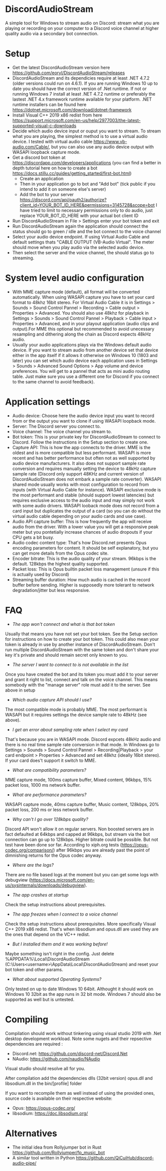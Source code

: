 # DiscordAudioStream
A simple tool for Windows to stream audio on Discord: stream what you are playing or recording on your computer to a Discord voice channel at higher quality audio via a secondary bot connection. 

# Setup
* Get the latest DiscordAudioStream version here https://github.com/eoryl/DiscordAudioStream/releases
* DiscordAudioStream and its dependicies require at least .NET 4.7.2 (older versions could run on 4.6.1). If you are running Windows 10 up to date you should have the correct version of .Net runtime. If not or running Windows 7 install at least .NET 4.7.2 runtime or preferably the lastest .NET 4.x framework runtime available for your platform. .NET runtime installers can be found here https://dotnet.microsoft.com/download/dotnet-framework
* Install Visual C++ 2019 x86 redist from here https://support.microsoft.com/en-us/help/2977003/the-latest-supported-visual-c-downloads
* Decide which audio device input or ouput you want to stream. To stream what you are playing, the simplest method is to use a virtual audio device. I tested with virtual audio cable https://www.vb-audio.com/Cable/, but you can also use any audio device output with WASAPI loopback capture mode.
* Get a discord bot token at https://discordapp.com/developers/applications (you can find a better in depth tutorial here on how to create a bot https://docs.stillu.cc/guides/getting_started/first-bot.html)
  * Create an application
  * Then in your application go to bot and "Add bot" (tick public if you intend to add it on someone else's server)
  * Add the bot to your server https://discord.com/api/oauth2/authorize?client_id=YOUR_BOT_ID_HERE&permissions=3145728&scope=bot I have tried to limit to necessary permissions only to do audio, just replace YOUR_BOT_ID_HERE with your actual bot client ID
* Run DiscordAudioStream in File > Settings enter your bot token and exit
* Run DiscordAudioStream again the application should connect the status should go to green / idle and the bot connect to the voice channel
* Select your audio device endpoint. If using Virtual Audio Cable and default settings thats "CABLE OUTPUT (VB-Audio Virtual". The meter should move when you play audio via the selected audio device. 
* Then select the server and the voice channel, the should status go to streaming.

# System level audio configuration
* With MME capture mode (default), all format will be converted automatically. When using WASAPI capture you have to set your card format to 48khz 16bit stereo. For Virtual Audio Cable it is in Settings > Sounds > Sound Control Pannel > Recording > Cable output > Properties > Advanced. You should also use 48khz for playback in Settings > Sounds > Sound Control Pannel > Playback > Cable input > Properties > Advanced, and in your playout application (audio clips and output).For MME this optional but recommended to avoid unecessary resampling and dithering along the chain as Discord expects 48kHz audio.
* Usually your audio applications plays via the Windows default audio device. If you want to stream audio from another device set that device either in the app itself if it allows it otherwise on Windows 10 (1803 and later) you can set which audio device each application uses in Settings > Sounds >  Advanced Sound Options > App volume and device preferences. You will get to a pannel that acts as mini audio routing table. Just make sure you use a different one for Discord if you connect to the same channel to avoid feedback).


# Application settings 
* Audio device: Choose here  the audio device input you want to record from or the output you want to clone if using WASAPI loopback mode. 
* Server: The Discord server you connect to.
* Voice channel: The voice channel you stream to.
* Bot token: This is your private key for DiscordAudioStream to connect to Discord. Follow the instructions in the Setup section to create one.
* Capture API: This is how the app connects to the driver. MME is the oldest and is more compatible but less performant. WASAPI is more recent and has better performance but often not as well supported by audio device manufacturers. It also does not support sample rate conversion and requires manually setting the device to 48kHz capture sample rate (Discord only support 48KHz and current version of DiscordAudioStream does not embark a sample rate converter).  WASAPI shared mode usually works with most configuration to record from inputs (with Virtual Audio Cable for instance). WASAPI exclusive mode is the most performant and stable (should support lowest latencies) but requires exclusive access to the audio input and may simply not work with some audio drivers. WASAPI looback mode does not record from a card input but duplicates the output of a card (so you can do without the virtual audio cable depending on your audio cards and use case).
* Audio API capture buffer: This is how frequently the app will receive audio from the driver. With a lower value you will get a responsive peak meter but you pontetially increase chances of audio dropouts if your CPU gets a bit busy. 
* Audio codec content type: That's how Discord.net presents Opus encoding parameters for content. It should be self explanatory, but you can get more details from the Opus codec site.   
* Encoder bitrate: This is the audio quality of your stream. 96kbps is the default. 128kbps the highest quality supported.
* Packet loss: This is Opus builtin packet loss management (unsure if this is actually used by Discord) 
* Streaming buffer duration: How much audio is cached in the record buffer before sending. Higher is supposedly more tolerant to network degradation/jitter but less responsive. 

# FAQ 

* *The app won't connect and what is that bot token*

Usually that means you have not set your bot token. See the Setup section for instructions on how to create your bot token. This could also mean your token is already in use by another instance of DiscordAudioStream. Don't run multiple DiscordAudioStream with the same token and don't share your key it's private and should remain secret only known to you.

* *The server I want to connect to is not available in the list*

Once you have created the bot and its token you must add it to your server and grant it right to list, connect and talk on the voice channel. This means somebody with the "manage server" role must add it to the server. See above in setup  

* *Which audio capture API should I use?*

The most compatible mode is probably MME. The most performant is WASAPI but it requires settings the device sample rate to 48kHz (see above).

* *I get an error about sampling rate when I select my card*

That's because you are in WASAPI mode. Discord expcets 48kHz audio and  there is no real time sample rate conversion in that mode. In Windows go to  Settings > Sounds > Sound Control Pannel > Recording|Playback > your card endpoint > Properties > Advanced and set  48khz (ideally 16bit stereo). If your card does't support it switch to MME.

* *What are compatibility parameters?*

MME capture mode, 100ms capture buffer, Mixed content, 96kbps, 15% packet loss, 1000 ms network buffer. 

* *What are performance parameters?*

WASAPI capture mode, 40ms capture buffer, Music content, 128kbps, 20% packet loss, 200 ms or less network buffer. 
  
* *Why can't I go over 128kbps quality?*

Discord API won't allow it on regular servers. Non boosted servers are in fact defaulted at 64kbps and capped at 96kbps, but stream via the bot connection can go up to 128kbps. Higher bitrate could be possible. But not test have been done sor far. According to xiph.org tests (https://opus-codec.org/comparison/) after 96kbps you are already past the point of dimnishing returns for the Opus codec anyway.

* *Where are the logs?*

There are no file based logs at the moment but you can get some logs with debugview (https://docs.microsoft.com/en-us/sysinternals/downloads/debugview).

* *The app crashes at startup*

Check the setup instructions about prerequisites.

* *The app freezes when I connect to a voice channel*

Check the setup instructions about prerequisites. More specifically Visual C++ 2019 x86 redist. That's when  libsodium and opus.dll are used they are the ones that depend on the VC++ redist.

* *But I installed them and it was working before!*

Maybe something isn't right in the config. Just delete %APPDATA%\Local\DiscordAudioStream (C:\Users\<username>\AppData\Local\DiscordAudioStream) and reset your bot token and other params.

* *What about supported Operating Systems?*

Only tested on up to date Windows 10 64bit. Althought it should work on Windows 10 32bit as the app runs in 32 bit mode. Windows 7 should also be supported as well but is untested. 

# Compiling
Compilation should work without tinkering using visual studio 2019 with .Net desktop development workload. 
Note some nugets and their repsective dependencies are required :
* Discord.net: https://github.com/discord-net/Discord.Net
* NAudio: https://github.com/naudio/NAudio

Visual studio should resolve all for you.

After compilation add the dependencies dlls (32bit version) opus.dll and libsodium.dll in the bin/[profile] folder

If you want to recompile them as well instead of using the provided ones, source code is available on their respective website:
* Opus: https://opus-codec.org/
* libsodium: https://doc.libsodium.org/

# Alternatives 
* The initial idea from Rollyjumper bot in Rust https://github.com/Rollyjumper/fp_music_bot
* A similar tool written in Python https://github.com/QiCuiHub/discord-audio-pipe/

